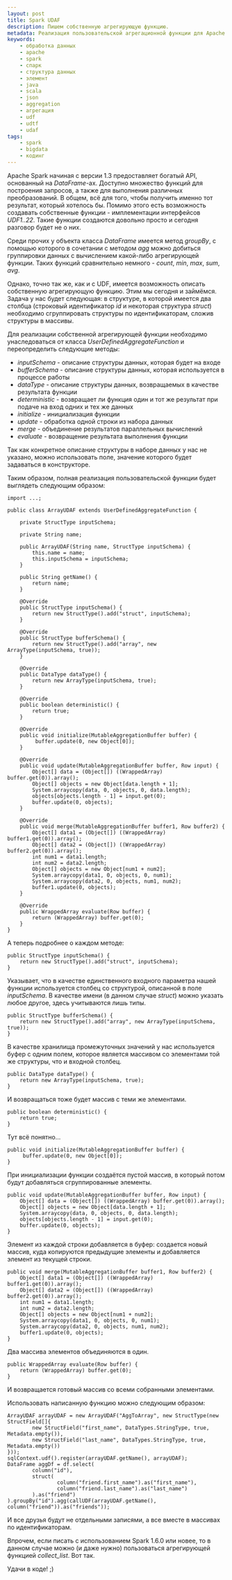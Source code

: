 ```yaml
---
layout: post
title: Spark UDAF
description: Пишем собственную агрегирующую функцию.
metadata: Реализация пользовательской агрегационной функции для Apache Spark
keywords:
    - обработка данных
    - apache
    - spark
    - спарк
    - структура данных
    - элемент
    - java
    - scala
    - json
    - aggregation
    - агрегация
    - udf
    - udtf
    - udaf
tags:
    - spark
    - bigdata
    - кодинг
---
```

Apache Spark начиная с версии 1.3 предоставляет богатый API, основанный на
_DataFrame_-ах. Доступно множество функций для построения запросов, а также для
выполнения различных преобразований. В общем, всё для того, чтобы получить
именно тот результат, который хотелось бы. Помимо этого есть возможность
создавать собственные функции - имплементации интерфейсов _UDF1..22_. Такие
функции создаются довольно просто и сегодня разговор будет не о них.

Среди прочих у объекта класса _DataFrame_ имеется метод _groupBy_, с помощью
которого в сочетании с методом _agg_ можно добиться группировки данных с
вычислением какой-либо агрегирующей функции. Таких функций сравнительно
немного - _count_, _min_, _max_, _sum_, _avg_.

Однако, точно так же, как и с UDF, имеется возможность описать собственную
агрегирующую функцию. Этим мы сегодня и займёмся. Задача у нас будет следующая:
в структуре, в которой имеется два столбца (строковый идентификатор _id_ и
некоторая структура _struct_) необходимо сгруппировать структуры по
идентификаторам, сложив структуры в массивы.

Для реализации собственной агрегирующей функции необходимо унаследоваться от
класса _UserDefinedAggregateFunction_ и переопределить следующие методы:

- _inputSchema_ - описание структуры данных, которая будет на входе
- _bufferSchema_ - описание структуры данных, которая используется в процессе
работы
- _dataType_ - описание структуры данных, возвращаемых в качестве результата
функции
- _deterministic_ - возвращает ли функция один и тот же результат при подаче на
вход одних и тех же данных
- _initialize_ - инициализация функции
- _update_ - обработка одной строки из набора данных
- _merge_ - объединение результатов параллельных вычислений
- _evaluate_ - возвращение результата выполнения функции

Так как конкретное описание структуры в наборе данных у нас не указано, можно
использовать поле, значение которого будет задаваться в конструкторе.

Таким образом, полная реализация пользовательской функции будет выглядеть
следующим образом:

    import ...;

    public class ArrayUDAF extends UserDefinedAggregateFunction {

        private StructType inputSchema;

        private String name;

        public ArrayUDAF(String name, StructType inputSchema) {
            this.name = name;
            this.inputSchema = inputSchema;
        }

        public String getName() {
            return name;
        }

        @Override
        public StructType inputSchema() {
            return new StructType().add("struct", inputSchema);
        }

        @Override
        public StructType bufferSchema() {
            return new StructType().add("array", new ArrayType(inputSchema, true));
        }

        @Override
        public DataType dataType() {
            return new ArrayType(inputSchema, true);
        }

        @Override
        public boolean deterministic() {
            return true;
        }

        @Override
        public void initialize(MutableAggregationBuffer buffer) {
             buffer.update(0, new Object[0]);
        }

        @Override
        public void update(MutableAggregationBuffer buffer, Row input) {
            Object[] data = (Object[]) ((WrappedArray) buffer.get(0)).array();
            Object[] objects = new Object[data.length + 1];
            System.arraycopy(data, 0, objects, 0, data.length);
            objects[objects.length - 1] = input.get(0);
            buffer.update(0, objects);
        }

        @Override
        public void merge(MutableAggregationBuffer buffer1, Row buffer2) {
            Object[] data1 = (Object[]) ((WrappedArray) buffer1.get(0)).array();
            Object[] data2 = (Object[]) ((WrappedArray) buffer2.get(0)).array();
            int num1 = data1.length;
            int num2 = data2.length;
            Object[] objects = new Object[num1 + num2];
            System.arraycopy(data1, 0, objects, 0, num1);
            System.arraycopy(data2, 0, objects, num1, num2);
            buffer1.update(0, objects);
        }

        @Override
        public WrappedArray evaluate(Row buffer) {
            return (WrappedArray) buffer.get(0);
        }
    }

А теперь подробнее о каждом методе:

    public StructType inputSchema() {
        return new StructType().add("struct", inputSchema);
    }

Указывает, что в качестве единственного входного параметра нашей функции
используется столбец со структурой, описанной в поле _inputSchema_. В качестве
имени (в данном случае _struct_) можно указать любое другое, здесь учитываются
лишь типы.

    public StructType bufferSchema() {
        return new StructType().add("array", new ArrayType(inputSchema, true));
    }

В качестве хранилища промежуточных значений у нас используется буфер с одним
полем, которое является массивом со элементами той же структуры, что и входной
столбец.

    public DataType dataType() {
        return new ArrayType(inputSchema, true);
    }

И возвращаться тоже будет массив с теми же элементами.

    public boolean deterministic() {
        return true;
    }

Тут всё понятно...

    public void initialize(MutableAggregationBuffer buffer) {
         buffer.update(0, new Object[0]);
    }

При инициализации функции создаётся пустой массив, в который потом будут
добавляться сгруппированные элементы.

    public void update(MutableAggregationBuffer buffer, Row input) {
        Object[] data = (Object[]) ((WrappedArray) buffer.get(0)).array();
        Object[] objects = new Object[data.length + 1];
        System.arraycopy(data, 0, objects, 0, data.length);
        objects[objects.length - 1] = input.get(0);
        buffer.update(0, objects);
    }

Элемент из каждой строки добавляется в буфер: создается новый массив, куда
копируются предыдущие элементы и добавляется элемент из текущей строки.

    public void merge(MutableAggregationBuffer buffer1, Row buffer2) {
        Object[] data1 = (Object[]) ((WrappedArray) buffer1.get(0)).array();
        Object[] data2 = (Object[]) ((WrappedArray) buffer2.get(0)).array();
        int num1 = data1.length;
        int num2 = data2.length;
        Object[] objects = new Object[num1 + num2];
        System.arraycopy(data1, 0, objects, 0, num1);
        System.arraycopy(data2, 0, objects, num1, num2);
        buffer1.update(0, objects);
    }

Два массива элементов объединяются в один.

    public WrappedArray evaluate(Row buffer) {
        return (WrappedArray) buffer.get(0);
    }

И возвращается готовый массив со всеми собранными элементами.

Использовать написанную функцию можно следующим образом:

    ArrayUDAF arrayUDAF = new ArrayUDAF("AggToArray", new StructType(new StructField[]{
            new StructField("first_name", DataTypes.StringType, true, Metadata.empty()),
            new StructField("last_name", DataTypes.StringType, true, Metadata.empty())
    }));
    sqlContext.udf().register(arrayUDAF.getName(), arrayUDAF);
    DataFrame aggDf = df.select(
            column("id"),
            struct(
                    column("friend.first_name").as("first_name"),
                    column("friend.last_name").as("last_name")
            ).as("friend")
    ).groupBy("id").agg(callUDF(arrayUDAF.getName(), column("friend")).as("friends"));

И все друзья будут не отдельными записями, а все вместе в массивах по
идентификаторам.

Впрочем, если писать с использованием Spark 1.6.0 или новее, то в данном случае
можно (и даже нужно) пользоваться агрегирующей функцией _collect_list_. Вот так.

Удачи в коде! ;)
